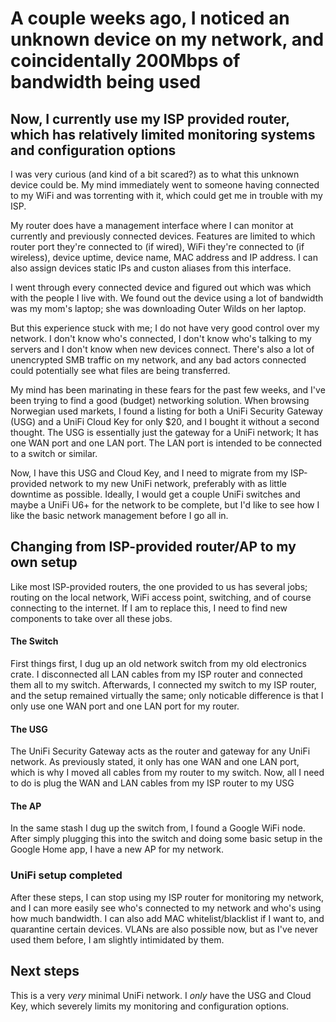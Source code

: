 # A couple weeks ago, I noticed an unknown device on my network, and coincidentally 200Mbps of bandwidth being used
## Now, I currently use my ISP provided router, which has relatively limited monitoring systems and configuration options
I was very curious (and kind of a bit scared?) as to what this unknown device could be. My mind immediately went to someone having connected to my WiFi and was torrenting with it, which could get me in trouble with my ISP.

My router does have a management interface where I can monitor at currently and previously connected devices. Features are limited to which router port they're connected to (if wired), WiFi they're connected to (if wireless), device uptime, device name, MAC address and IP address. I can also assign devices static IPs and custon aliases from this interface.

I went through every connected device and figured out which was which with the people I live with. We found out the device using a lot of bandwidth was my mom's laptop; she was downloading Outer Wilds on her laptop.

But this experience stuck with me; I do not have very good control over my network. I don't know who's connected, I don't know who's talking to my servers and I don't know when new devices connect. There's also a lot of unencrypted SMB traffic on my network, and any bad actors connected could potentially see what files are being transferred.

My mind has been marinating in these fears for the past few weeks, and I've been trying to find a good (budget) networking solution. When browsing Norwegian used markets, I found a listing for both a UniFi Security Gateway (USG) and a UniFi Cloud Key for only $20, and I bought it without a second thought.
The USG is essentially just the gateway for a UniFi network; It has one WAN port and one LAN port. The LAN port is intended to be connected to a switch or similar.

Now, I have this USG and Cloud Key, and I need to migrate from my ISP-provided network to my new UniFi network, preferably with as little downtime as possible. Ideally, I would get a couple UniFi switches and maybe a UniFi U6+ for the network to be complete, but I'd like to see how I like the basic network management before I go all in. 

## Changing from ISP-provided router/AP to my own setup
Like most ISP-provided routers, the one provided to us has several jobs; routing on the local network, WiFi access point, switching, and of course connecting to the internet. If I am to replace this, I need to find new components to take over all these jobs.

#### The Switch
First things first, I dug up an old network switch from my old electronics crate. I disconnected all LAN cables from my ISP router and connected them all to my switch. Afterwards, I connected my switch to my ISP router, and the setup remained virtually the same; only noticable difference is that I only use one WAN port and one LAN port for my router.

#### The USG
The UniFi Security Gateway acts as the router and gateway for any UniFi network. As previously stated, it only has one WAN and one LAN port, which is why I moved all cables from my router to my switch. Now, all I need to do is plug the WAN and LAN cables from my ISP router to my USG

#### The AP
In the same stash I dug up the switch from, I found a Google WiFi node. After simply plugging this into the switch and doing some basic setup in the Google Home app, I have a new AP for my network.

### UniFi setup completed
After these steps, I can stop using my ISP router for monitoring my network, and I can more easily see who's connected to my network and who's using how much bandwidth. I can also add MAC whitelist/blacklist if I want to, and quarantine certain devices. VLANs are also possible now, but as I've never used them before, I am slightly intimidated by them.

## Next steps
This is a very *very* minimal UniFi network. I *only* have the USG and Cloud Key, which severely limits my monitoring and configuration options.